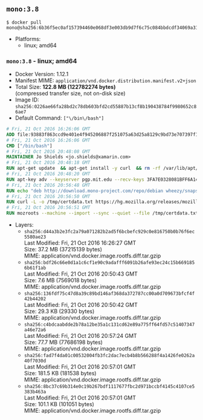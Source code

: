 ## `mono:3.8`

```console
$ docker pull mono@sha256:6b36f5ec0af157394460e068df3e003db9d7f6c75c084bbdcdf34069a31232ac
```

-	Platforms:
	-	linux; amd64

### `mono:3.8` - linux; amd64

-	Docker Version: 1.12.1
-	Manifest MIME: `application/vnd.docker.distribution.manifest.v2+json`
-	Total Size: **122.8 MB (122782274 bytes)**  
	(compressed transfer size, not on-disk size)
-	Image ID: `sha256:0226ae66fa28bd2c78db603bfd2cd55887b13cf8b190438784f9980652c86ae7`
-	Default Command: `["\/bin\/bash"]`

```dockerfile
# Fri, 21 Oct 2016 16:26:06 GMT
ADD file:93883f863ccd9e401e4f945206887f251075a63d25a8129c9bd73e707397f109 in / 
# Fri, 21 Oct 2016 16:26:06 GMT
CMD ["/bin/bash"]
# Fri, 21 Oct 2016 20:48:08 GMT
MAINTAINER Jo Shields <jo.shields@xamarin.com>
# Fri, 21 Oct 2016 20:48:18 GMT
RUN apt-get update 	&& apt-get install -y curl 	&& rm -rf /var/lib/apt/lists/*
# Fri, 21 Oct 2016 20:48:20 GMT
RUN apt-key adv --keyserver pgp.mit.edu --recv-keys 3FA7E0328081BFF6A14DA29AA6A19B38D3D831EF
# Fri, 21 Oct 2016 20:56:48 GMT
RUN echo "deb http://download.mono-project.com/repo/debian wheezy/snapshots/3.8.0 main" > /etc/apt/sources.list.d/mono-xamarin.list         && echo "deb http://download.mono-project.com/repo/debian 38-security main" >> /etc/apt/sources.list.d/mono-xamarin.list 	&& apt-get update 	&& apt-get install -y mono-devel fsharp mono-vbnc nuget 	&& rm -rf /var/lib/apt/lists/*
# Fri, 21 Oct 2016 20:56:50 GMT
RUN curl -L -o /tmp/certdata.txt https://hg.mozilla.org/releases/mozilla-release/raw-file/5d447d9abfdf/security/nss/lib/ckfw/builtins/certdata.txt
# Fri, 21 Oct 2016 20:56:51 GMT
RUN mozroots --machine --import --sync --quiet --file /tmp/certdata.txt
```

-	Layers:
	-	`sha256:d44a3b2e3fc2a79a071282b2ad5f6bcbefc929c0e816750b0b76f6ec5580ae23`  
		Last Modified: Fri, 21 Oct 2016 16:26:27 GMT  
		Size: 37.2 MB (37215139 bytes)  
		MIME: application/vnd.docker.image.rootfs.diff.tar.gzip
	-	`sha256:bdf26c66e0d1a1c6cf1e90c9adafff6091b26afe93ec24c15b6691856b61f1ab`  
		Last Modified: Fri, 21 Oct 2016 20:50:43 GMT  
		Size: 7.6 MB (7569018 bytes)  
		MIME: application/vnd.docker.image.rootfs.diff.tar.gzip
	-	`sha256:136fdf75c47d8a39c89bd146af368da372787cc00a0d709673bfcf4f42b44202`  
		Last Modified: Fri, 21 Oct 2016 20:50:42 GMT  
		Size: 29.3 KB (29330 bytes)  
		MIME: application/vnd.docker.image.rootfs.diff.tar.gzip
	-	`sha256:c4bdcaabdde2b78a12be35a1c131cd62e89a775ff64fd57c51407347a46e72a6`  
		Last Modified: Fri, 21 Oct 2016 20:57:24 GMT  
		Size: 77.7 MB (77686198 bytes)  
		MIME: application/vnd.docker.image.rootfs.diff.tar.gzip
	-	`sha256:fad7f4da01c00532004fb3fc2dac7ecb4b8b566288f4a1426fe0262a40f7030d`  
		Last Modified: Fri, 21 Oct 2016 20:57:01 GMT  
		Size: 181.5 KB (181538 bytes)  
		MIME: application/vnd.docker.image.rootfs.diff.tar.gzip
	-	`sha256:8bc37c69b314e0c19b267bdf1117677fbc2d971bccbf4145c4107ce5383b463a`  
		Last Modified: Fri, 21 Oct 2016 20:57:01 GMT  
		Size: 101.1 KB (101051 bytes)  
		MIME: application/vnd.docker.image.rootfs.diff.tar.gzip
